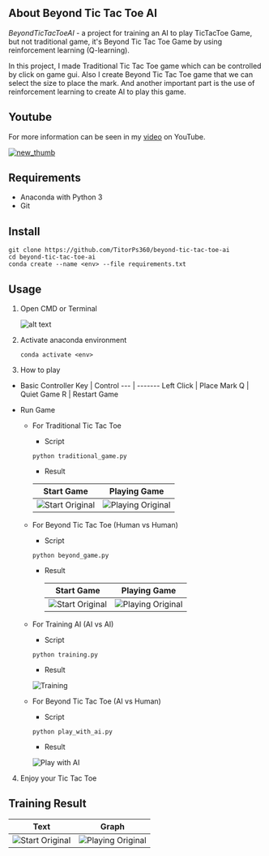 ## About Beyond Tic Tac Toe AI

_BeyondTicTacToeAI_ - a project for training an AI to play TicTacToe Game, but not traditional game, it's Beyond Tic Tac Toe Game by using reinforcement learning (Q-learning).

In this project, I made Traditional Tic Tac Toe game which can be controlled by click on game gui. Also I create Beyond Tic Tac Toe game that we can select the size to place the mark. And another important part is the use of reinforcement learning to create AI to play this game.

## Youtube

For more information can be seen in my [video]("...") on YouTube.

[![new_thumb](https://github.com/TitorPs360/beyond-tic-tac-toe-ai/blob/main/fig/cover.png)]("...")

## Requirements

- Anaconda with Python 3
- Git

## Install

```
git clone https://github.com/TitorPs360/beyond-tic-tac-toe-ai
cd beyond-tic-tac-toe-ai
conda create --name <env> --file requirements.txt
```

## Usage

1. Open CMD or Terminal

   ![alt text](https://github.com/TitorPs360/beyond-tic-tac-toe-ai/blob/main/fig/step1.png?raw=true)

2. Activate anaconda environment

   ```
   conda activate <env>
   ```

3. How to play

- Basic Controller
  Key | Control
  --- | -------
  Left Click | Place Mark
  Q | Quiet Game
  R | Restart Game

- Run Game

  - For Traditional Tic Tac Toe

    - Script

    ```
    python traditional_game.py
    ```

    - Result

    |                                                  Start Game                                                  |                                                  Playing Game                                                  |
    | :----------------------------------------------------------------------------------------------------------: | :------------------------------------------------------------------------------------------------------------: |
    | ![Start Original](https://github.com/TitorPs360/beyond-tic-tac-toe-ai/blob/main/fig/original01.png?raw=true) | ![Playing Original](https://github.com/TitorPs360/beyond-tic-tac-toe-ai/blob/main/fig/original02.png?raw=true) |

  - For Beyond Tic Tac Toe (Human vs Human)

    - Script

    ```
    python beyond_game.py
    ```

    - Result

      |                                                 Start Game                                                 |                                                 Playing Game                                                 |
      | :--------------------------------------------------------------------------------------------------------: | :----------------------------------------------------------------------------------------------------------: |
      | ![Start Original](https://github.com/TitorPs360/beyond-tic-tac-toe-ai/blob/main/fig/beyond01.png?raw=true) | ![Playing Original](https://github.com/TitorPs360/beyond-tic-tac-toe-ai/blob/main/fig/beyond02.png?raw=true) |

  - For Training AI (AI vs AI)

    - Script

    ```
    python training.py
    ```

    - Result

    ![Training](https://github.com/TitorPs360/beyond-tic-tac-toe-ai/blob/main/fig/training.png?raw=true)

  - For Beyond Tic Tac Toe (AI vs Human)

    - Script

    ```
    python play_with_ai.py
    ```

    - Result

    ![Play with AI](https://github.com/TitorPs360/beyond-tic-tac-toe-ai/blob/main/fig/playwithai.png?raw=true)

4. Enjoy your Tic Tac Toe

## Training Result

|                                                        Text                                                         |                                                         Graph                                                         |
| :-----------------------------------------------------------------------------------------------------------------: | :-------------------------------------------------------------------------------------------------------------------: |
| ![Start Original](https://github.com/TitorPs360/beyond-tic-tac-toe-ai/blob/main/fig/training_result01.png?raw=true) | ![Playing Original](https://github.com/TitorPs360/beyond-tic-tac-toe-ai/blob/main/fig/training_result02.png?raw=true) |
